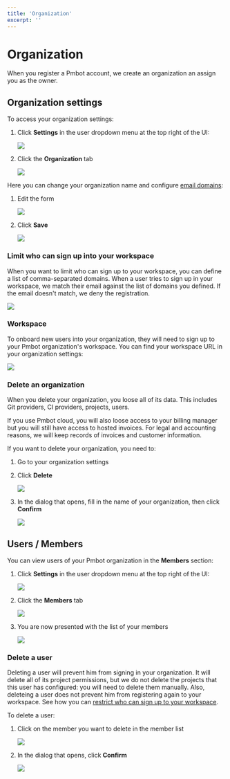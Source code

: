 ```yaml
---
title: 'Organization'
excerpt: ''
---
```


# Organization

When you register a Pmbot account, we create an organization an assign you as the owner.

<div class="table-of-content"></div>

## Organization settings

To access your organization settings:

1. Click **Settings** in the user dropdown menu at the top right of the UI:

    ![](../../../images/organization-settings/settings-menu.png)
    
1. Click the **Organization** tab

    ![](../../../images/organization-settings/organization-tab.png)

Here you can change your organization name and configure [email domains](#limit-who-can-sign-up-into-your-workspace):

1. Edit the form

    ![](../../../images/organization-settings/form.png)
    
1. Click **Save**

    ![](../../../images/organization-settings/save-button.png)
    
### Limit who can sign up into your workspace

When you want to limit who can sign up to your workspace, you can define a list of comma-separated domains. When a user tries to sign up in your workspace, we match their email against the list of domains you defined. If the email doesn't match, we deny the registration.

![](../../../images/organization-settings/email-domains.png)

### Workspace

To onboard new users into your organization, they will need to sign up to your Pmbot organization's workspace. You can find your workspace URL in your organization settings:

![](../../../images/organization-settings/workspace.png)

### Delete an organization

When you delete your organization, you loose all of its data. This includes Git providers, CI providers, projects, users.

If you use Pmbot cloud, you will also loose access to your billing manager but you will still have access to hosted invoices. For legal and accounting reasons, we will keep records of invoices and customer information.

If you want to delete your organization, you need to:

1. Go to your organization settings
2. Click **Delete**

    ![](../../../images/organization-settings/delete-button.png)
    
3. In the dialog that opens, fill in the name of your organization, then click **Confirm**

    ![](../../../images/organization-settings/confirm-delete.png)

## Users / Members

You can view users of your Pmbot organization in the **Members** section:

1. Click **Settings** in the user dropdown menu at the top right of the UI:

    ![](../../../images/organization-settings/settings-menu.png)

1. Click the **Members** tab

    ![](../../../images/organization-settings/members-tab.png)
    
1. You are now presented with the list of your members

    ![](../../../images/organization-settings/member-list.png)
    
### Delete a user

Deleting a user will prevent him from signing in your organization. It will delete all of its project permissions, but we do not delete the projects that this user has configured: you will need to delete them manually. Also, deleteing a user does not prevent him from registering again to your workspace. See how you can [restrict who can sign up to your workspace](#limit-who-can-sign-up-into-your-workspace).

To delete a user:
1. Click on the member you want to delete in the member list

    ![](../../../images/organization-settings/delete-member.png)
    
1. In the dialog that opens, click **Confirm**

    ![](../../../images/organization-settings/confirm-member-delete.png)
